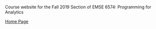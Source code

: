 Course website for the Fall 2019 Section of EMSE 6574: Programming for Analytics

[Home Page](https://emse6574-gwu.github.io/2019-Fall)

